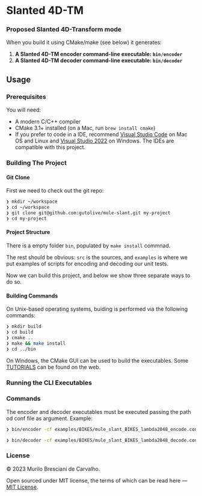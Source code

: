 # Slanted 4D-TM

### Proposed Slanted 4D-Transform mode

 When you build it using CMake/make (see below) it generates:

 1. **A Slanted 4D-TM encoder command-line executable: `bin/encoder`**
 2. **A Slanted 4D-TM decoder command-line executable: `bin/decoder`**


## Usage

### Prerequisites

You will need:

 * A modern C/C++ compiler
 * CMake 3.1+ installed (on a Mac, run `brew install cmake`)
 * If you prefer to code in a IDE, recommend [Visual Studio Code](https://code.visualstudio.com/) on Mac OS and Linux and [Visual Studio 2022](https://visualstudio.microsoft.com/) on Windows. The IDEs are compatible with this project.

### Building The Project

#### Git Clone

First we need to check out the git repo:

```bash
❯ mkdir ~/workspace
❯ cd ~/workspace
❯ git clone git@github.com:gutolive/mule-slant.git my-project
❯ cd my-project
```

#### Project Structure

There is a empty folder  `bin`, populated by `make install` commnad.

The rest should be obvious: `src` is the sources, and `examples` is where we put examples of scripts for encoding and decoding our unit tests.

Now we can build this project, and below we show three separate ways to do so.

#### Building Commands

On Unix-based operating systems, buiding is performed via the following commands:

```bash
❯ mkdir build
❯ cd build
❯ cmake ..
❯ make && make install
❯ cd ../bin
```

On Windows, the CMake GUI can be used to build the executables. Some [TUTORIALS](https://preshing.com/20170511/how-to-build-a-cmake-based-project) can be found on the web.

### Running the CLI Executables

### Commands 

The encoder and decoder executables must be executed passing the path od conf file as argument. 
Example:

```bash
❯ bin/encoder -cf examples/BIKES/mule_slant_BIKES_lambda2048_encode.conf

❯ bin/decoder -cf examples/BIKES/mule_slant_BIKES_lambda2048_decode.conf

```

### License

&copy; 2023 Murilo Bresciani de Carvalho.

Open sourced under MIT license, the terms of which can be read here — [MIT License](http://opensource.org/licenses/MIT).

